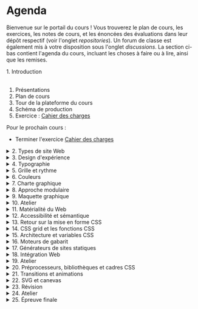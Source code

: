 # Agenda

Bienvenue sur le portail du cours ! Vous trouverez le plan de cours, les exercices, les notes de cours, et les énoncées des évaluations dans leur dépôt respectif (voir l'onglet *repositories*). Un forum de classe est également mis à votre disposition sous l'onglet *discussions*. La section ci-bas contient l'agenda du cours, incluant les choses à faire ou à lire, ainsi que les remises.

<summary>1. Introduction</summary>
<br>

1. Présentations
2. Plan de cours
3. Tour de la plateforme du cours
4. Schéma de production
5. Exercice : [Cahier des charges](https://github.com/582-21W-MA/exercices/tree/main/01_cahier-des-charges)

Pour le prochain cours :

- Terminer l'exercice [Cahier des charges](https://github.com/582-21W-MA/exercices/tree/main/01_cahier-des-charges)
		
</details>

<details>
<summary>2. Types de site Web</summary>
<br>

1. Types de site Web
2. Tour de la plateforme Are.na
3. Exercice : Recherche

Pour le prochain cours :

- Terminer l'exercice Recherche
		
</details>

<details>
<summary>3. Design d'expérience</summary>
<br>
		
</details>

<details>
<summary>4. Typographie</summary>
<br>
		
</details>


<details>
<summary>5. Grille et rythme</summary>
<br>
		
</details>

<details>
<summary>6. Couleurs</summary>
<br>
		
</details>

</details>

<details>
<summary>7. Charte graphique</summary>
<br>
		
</details>

<details>
<summary>8. Approche modulaire</summary>
<br>
		
</details>

<details>
<summary>9. Maquette graphique</summary>
<br>
		
</details>

<details>
<summary>10. Atelier</summary>
<br>
		
</details>

<details>
<summary>11. Matérialité du Web</summary>
<br>
		
</details>

<details>
<summary>12. Accessibilité et sémantique</summary>
<br>
		
</details>

<details>
<summary>13. Retour sur la mise en forme CSS</summary>
<br>
		
</details>

<details>
<summary>14. CSS grid et les fonctions CSS</summary>
<br>
		
</details>

<details>
<summary>15. Architecture et variables CSS</summary>
<br>
		
</details>

<details>
<summary>16. Moteurs de gabarit</summary>
<br>
		
</details>

<details>
<summary>17. Générateurs de sites statiques</summary>
<br>
		
</details>

<details>
<summary>18. Intégration Web</summary>
<br>
		
</details>

<details>
<summary>19. Atelier</summary>
<br>
		
</details>

<details>
<summary>20. Préprocesseurs, bibliothèques et cadres CSS</summary>
<br>
		
</details>

<details>
<summary>21. Transitions et animations</summary>
<br>
		
</details>

<details>
<summary>22. SVG et canevas</summary>
<br>
		
</details>

<details>
<summary>23. Révision</summary>
<br>
		
</details>

<details>
<summary>24. Atelier</summary>
<br>
		
</details>

<details>
<summary>25. Épreuve finale</summary>
<br>
		
</details>